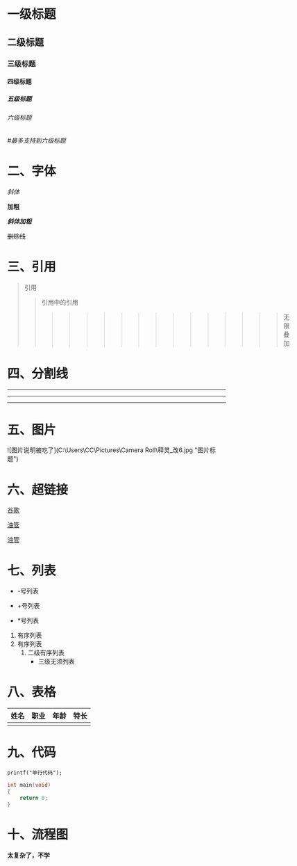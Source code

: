 # 一级标题

## 二级标题

### 三级标题

#### 四级标题

##### 五级标题

###### 六级标题

###### #最多支持到六级标题



# 二、字体

*斜体*

**加粗**

***斜体加粗***

~~删除线~~



# 三、引用

> 引用
>
> > 引用中的引用
> >
> > > > > > > > >>>>>>>>无限叠加



# 四、分割线

---

---

---



# 五、图片

![图片说明被吃了](C:\Users\CC\Pictures\Camera Roll\释灵_改6.jpg "图片标题")



# 六、超链接

[谷歌](www.google.com)

[油管](https://www.youtube.com/)

<a href="https://www.youtube.com/" target="_blank">油管</a>



# 七、列表

- -号列表

+ +号列表

* *号列表

1. 有序列表
2. 有序列表
   1. 二级有序列表
      - 三级无须列表



# 八、表格

| 姓名 | 职业 | 年龄 | 特长 |
| ---- | ---- | ---- | ---- |
|      |      |      |      |



# 九、代码

`printf("单行代码");`

```c
int main(void)
{
    return 0;
}
```



# 十、流程图

**太复杂了，不学**


